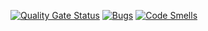 [![Quality Gate Status](https://sonarcloud.io/api/project_badges/measure?project=veritacodex_IB.Api.Client&metric=alert_status)](https://sonarcloud.io/summary/new_code?id=veritacodex_IB.Api.Client)
[![Bugs](https://sonarcloud.io/api/project_badges/measure?project=veritacodex_IB.Api.Client&metric=bugs)](https://sonarcloud.io/summary/new_code?id=veritacodex_IB.Api.Client)
[![Code Smells](https://sonarcloud.io/api/project_badges/measure?project=veritacodex_IB.Api.Client&metric=code_smells)](https://sonarcloud.io/summary/new_code?id=veritacodex_IB.Api.Client)
